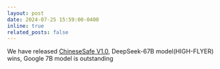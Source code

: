 ```yaml
---
layout: post
date: 2024-07-25 15:59:00-0400
inline: true
related_posts: false
---
```


We have released [ChineseSafe V1.0](https://huggingface.co/spaces/SUSTech/ChineseSafe-Benchmark), DeepSeek-67B model(HIGH-FLYER) wins, Google 7B model is outstanding